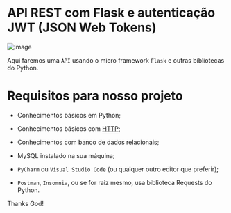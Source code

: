 # API REST com Flask e autenticação JWT (JSON Web Tokens)

![image](https://user-images.githubusercontent.com/69597971/153196276-315bbc4c-ed9b-4540-bccf-1772d67f837a.png)


Aqui faremos uma ``API`` usando o micro framework ``Flask`` e outras bibliotecas do Python. 

# Requisitos para nosso projeto

* Conhecimentos básicos em Python;

* Conhecimentos básicos com [HTTP](https://developer.mozilla.org/pt-BR/docs/Web/HTTP/Methods);

* Conhecimentos com banco de dados relacionais;

* MySQL instalado na sua máquina;

* ``PyCharm`` ou ``Visual Studio Code`` (ou qualquer outro editor que preferir);

* ``Postman``, ``Insomnia``, ou se for raiz mesmo, usa biblioteca Requests do Python.















Thanks God!
